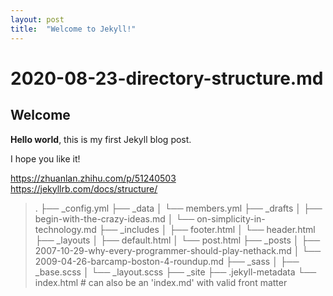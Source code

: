 ```yaml
---
layout: post
title:  "Welcome to Jekyll!"
---
```


# 2020-08-23-directory-structure.md

## Welcome

**Hello world**, this is my first Jekyll blog post.

I hope you like it!

https://zhuanlan.zhihu.com/p/51240503
https://jekyllrb.com/docs/structure/

> .
> ├── _config.yml
> ├── _data
> │   └── members.yml
> ├── _drafts
> │   ├── begin-with-the-crazy-ideas.md
> │   └── on-simplicity-in-technology.md
> ├── _includes
> │   ├── footer.html
> │   └── header.html
> ├── _layouts
> │   ├── default.html
> │   └── post.html
> ├── _posts
> │   ├── 2007-10-29-why-every-programmer-should-play-nethack.md
> │   └── 2009-04-26-barcamp-boston-4-roundup.md
> ├── _sass
> │   ├── _base.scss
> │   └── _layout.scss
> ├── _site
> ├── .jekyll-metadata
> └── index.html # can also be an 'index.md' with valid front matter
